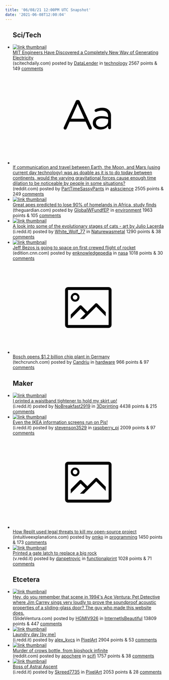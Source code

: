 ```yaml
---
title: '06/08/21 12:00PM UTC Snapshot'
date: '2021-06-08T12:00:04'
---
```

<ul>
<h2>Sci/Tech</h2>

<li><a href='https://scitechdaily.com/mit-engineers-have-discovered-a-completely-new-way-of-generating-electricity/'><img src='https://b.thumbs.redditmedia.com/jiBnVnvaH9ajKP02VhKqLSAxF4V3KFKIpui21Q9UuGM.jpg' alt='link thumbnail'></a><div><div class='linkTitle'><a href='https://scitechdaily.com/mit-engineers-have-discovered-a-completely-new-way-of-generating-electricity/'>MIT Engineers Have Discovered a Completely New Way of Generating Electricity</a></div>(scitechdaily.com) posted by <a href='https://www.reddit.com/user/DataLender'>DataLender</a> in <a href='https://www.reddit.com/r/technology'>technology</a> 2567 points & 149 <a href='https://www.reddit.com/r/technology/comments/nuwe1c/mit_engineers_have_discovered_a_completely_new/'>comments</a></div></li>

<li><a href='https://www.reddit.com/r/askscience/comments/nudo6p/if_communication_and_travel_between_earth_the/'><svg version='1.1' viewBox='-34 -12 104 64' preserveAspectRatio='xMidYMid slice' xmlns='http://www.w3.org/2000/svg' xmlns:xlink='http://www.w3.org/1999/xlink'>
    <title>text link thumbnail</title>
    <path d='M12.19,8.84a1.45,1.45,0,0,0-1.4-1h-.12a1.46,1.46,0,0,0-1.42,1L1.14,26.56a1.29,1.29,0,0,0-.14.59,1,1,0,0,0,1,1,1.12,1.12,0,0,0,1.08-.77l2.08-4.65h11l2.08,4.59a1.24,1.24,0,0,0,1.12.83,1.08,1.08,0,0,0,1.08-1.08,1.64,1.64,0,0,0-.14-.57ZM6.08,20.71l4.59-10.22,4.6,10.22Z'>
    </path>
    <path d='M32.24,14.78A6.35,6.35,0,0,0,27.6,13.2a11.36,11.36,0,0,0-4.7,1,1,1,0,0,0-.58.89,1,1,0,0,0,.94.92,1.23,1.23,0,0,0,.39-.08,8.87,8.87,0,0,1,3.72-.81c2.7,0,4.28,1.33,4.28,3.92v.5a15.29,15.29,0,0,0-4.42-.61c-3.64,0-6.14,1.61-6.14,4.64v.05c0,2.95,2.7,4.48,5.37,4.48a6.29,6.29,0,0,0,5.19-2.48V26.9a1,1,0,0,0,1,1,1,1,0,0,0,1-1.06V19A5.71,5.71,0,0,0,32.24,14.78Zm-.56,7.7c0,2.28-2.17,3.89-4.81,3.89-1.94,0-3.61-1.06-3.61-2.86v-.06c0-1.8,1.5-3,4.2-3a15.2,15.2,0,0,1,4.22.61Z'>
    </path>
    </svg></a><div><div class='linkTitle'><a href='https://www.reddit.com/r/askscience/comments/nudo6p/if_communication_and_travel_between_earth_the/'>If communication and travel between Earth, the Moon, and Mars (using current day technology) was as doable as it is to do today between continents, would the varying gravitational forces cause enough time dilation to be noticeable by people in some situations?</a></div>(reddit.com) posted by <a href='https://www.reddit.com/user/PartTimeSassyPants'>PartTimeSassyPants</a> in <a href='https://www.reddit.com/r/askscience'>askscience</a> 2505 points & 249 <a href='https://www.reddit.com/r/askscience/comments/nudo6p/if_communication_and_travel_between_earth_the/'>comments</a></div></li>

<li><a href='https://www.theguardian.com/environment/2021/jun/07/great-apes-predicted-to-lose-90-of-homelands-in-africa-study-finds'><img src='https://a.thumbs.redditmedia.com/XU_eKCOWhBQ3O41QvxDfZC46MT-MiMtTO-G7-pkLZ18.jpg' alt='link thumbnail'></a><div><div class='linkTitle'><a href='https://www.theguardian.com/environment/2021/jun/07/great-apes-predicted-to-lose-90-of-homelands-in-africa-study-finds'>Great apes predicted to lose 90% of homelands in Africa, study finds</a></div>(theguardian.com) posted by <a href='https://www.reddit.com/user/GlobalWFundfEP'>GlobalWFundfEP</a> in <a href='https://www.reddit.com/r/environment'>environment</a> 1963 points & 105 <a href='https://www.reddit.com/r/environment/comments/nuclwk/great_apes_predicted_to_lose_90_of_homelands_in/'>comments</a></div></li>

<li><a href='https://i.redd.it/c61je6h7ev371.jpg'><img src='https://b.thumbs.redditmedia.com/ukyIFMyz8L8_mqfeSa5uOjDnDuHKSO-yVEs2ekFRaXE.jpg' alt='link thumbnail'></a><div><div class='linkTitle'><a href='https://i.redd.it/c61je6h7ev371.jpg'>A look into some of the evolutionary stages of cats - art by Julio Lacerda</a></div>(i.redd.it) posted by <a href='https://www.reddit.com/user/White_Wolf_77'>White_Wolf_77</a> in <a href='https://www.reddit.com/r/Naturewasmetal'>Naturewasmetal</a> 1290 points & 38 <a href='https://www.reddit.com/r/Naturewasmetal/comments/nugqd4/a_look_into_some_of_the_evolutionary_stages_of/'>comments</a></div></li>

<li><a href='https://edition.cnn.com/2021/06/07/tech/jeff-bezos-space-blue-origin-new-shepard-flight-scn/index.html?utm_medium=social&amp;utm_term=link&amp;utm_content=2021-06-07T10%3A59%3A59&amp;utm_source=fbCNN'><img src='https://b.thumbs.redditmedia.com/b4XfMdsI1m1QwoUvQ4RlqVepXuxQENXEEqqRNsdJaEs.jpg' alt='link thumbnail'></a><div><div class='linkTitle'><a href='https://edition.cnn.com/2021/06/07/tech/jeff-bezos-space-blue-origin-new-shepard-flight-scn/index.html?utm_medium=social&amp;utm_term=link&amp;utm_content=2021-06-07T10%3A59%3A59&amp;utm_source=fbCNN'>Jeff Bezos is going to space on first crewed flight of rocket</a></div>(edition.cnn.com) posted by <a href='https://www.reddit.com/user/enknowledgepedia'>enknowledgepedia</a> in <a href='https://www.reddit.com/r/nasa'>nasa</a> 1018 points & 30 <a href='https://www.reddit.com/r/nasa/comments/nucz8v/jeff_bezos_is_going_to_space_on_first_crewed/'>comments</a></div></li>

<li><a href='https://techcrunch.com/2021/06/07/bosch-opens-1-2-billion-chip-plant-in-germany/'><svg version='1.1' viewBox='-34 -14 104 64' preserveAspectRatio='xMidYMid meet' xmlns='http://www.w3.org/2000/svg' xmlns:xlink='http://www.w3.org/1999/xlink'>
    <title>link thumbnail</title>
    <path d='M32,4H4A2,2,0,0,0,2,6V30a2,2,0,0,0,2,2H32a2,2,0,0,0,2-2V6A2,2,0,0,0,32,4ZM4,30V6H32V30Z'></path>
    <path d='M8.92,14a3,3,0,1,0-3-3A3,3,0,0,0,8.92,14Zm0-4.6A1.6,1.6,0,1,1,7.33,11,1.6,1.6,0,0,1,8.92,9.41Z'></path>
    <path d='M22.78,15.37l-5.4,5.4-4-4a1,1,0,0,0-1.41,0L5.92,22.9v2.83l6.79-6.79L16,22.18l-3.75,3.75H15l8.45-8.45L30,24V21.18l-5.81-5.81A1,1,0,0,0,22.78,15.37Z'></path>
    </svg></a><div><div class='linkTitle'><a href='https://techcrunch.com/2021/06/07/bosch-opens-1-2-billion-chip-plant-in-germany/'>Bosch opens $1.2 billion chip plant in Germany</a></div>(techcrunch.com) posted by <a href='https://www.reddit.com/user/Candriu'>Candriu</a> in <a href='https://www.reddit.com/r/hardware'>hardware</a> 966 points & 97 <a href='https://www.reddit.com/r/hardware/comments/nukcvr/bosch_opens_12_billion_chip_plant_in_germany/'>comments</a></div></li>

<h2>Maker</h2>

<li><a href='https://i.redd.it/aw8gv0rtiv371.jpg'><img src='https://a.thumbs.redditmedia.com/jIoid0a4bKyZCXsc18mniXPg6GJ6GmFF0-Y1CsywnA8.jpg' alt='link thumbnail'></a><div><div class='linkTitle'><a href='https://i.redd.it/aw8gv0rtiv371.jpg'>I printed a waistband tightener to hold my skirt up!</a></div>(i.redd.it) posted by <a href='https://www.reddit.com/user/NoBreakfast2919'>NoBreakfast2919</a> in <a href='https://www.reddit.com/r/3Dprinting'>3Dprinting</a> 4438 points & 215 <a href='https://www.reddit.com/r/3Dprinting/comments/nuhdwz/i_printed_a_waistband_tightener_to_hold_my_skirt/'>comments</a></div></li>

<li><a href='https://i.redd.it/tdnkm55opv371.jpg'><img src='https://b.thumbs.redditmedia.com/8H0e1GwXqNjc8bpm5CvwRzrDWK7J3D5969R-iV4AgDY.jpg' alt='link thumbnail'></a><div><div class='linkTitle'><a href='https://i.redd.it/tdnkm55opv371.jpg'>Even the IKEA information screens run on Pis!</a></div>(i.redd.it) posted by <a href='https://www.reddit.com/user/stevenson3529'>stevenson3529</a> in <a href='https://www.reddit.com/r/raspberry_pi'>raspberry_pi</a> 2009 points & 97 <a href='https://www.reddit.com/r/raspberry_pi/comments/nuiakp/even_the_ikea_information_screens_run_on_pis/'>comments</a></div></li>

<li><a href='https://intuitiveexplanations.com/tech/replit/'><svg version='1.1' viewBox='-34 -14 104 64' preserveAspectRatio='xMidYMid meet' xmlns='http://www.w3.org/2000/svg' xmlns:xlink='http://www.w3.org/1999/xlink'>
    <title>link thumbnail</title>
    <path d='M32,4H4A2,2,0,0,0,2,6V30a2,2,0,0,0,2,2H32a2,2,0,0,0,2-2V6A2,2,0,0,0,32,4ZM4,30V6H32V30Z'></path>
    <path d='M8.92,14a3,3,0,1,0-3-3A3,3,0,0,0,8.92,14Zm0-4.6A1.6,1.6,0,1,1,7.33,11,1.6,1.6,0,0,1,8.92,9.41Z'></path>
    <path d='M22.78,15.37l-5.4,5.4-4-4a1,1,0,0,0-1.41,0L5.92,22.9v2.83l6.79-6.79L16,22.18l-3.75,3.75H15l8.45-8.45L30,24V21.18l-5.81-5.81A1,1,0,0,0,22.78,15.37Z'></path>
    </svg></a><div><div class='linkTitle'><a href='https://intuitiveexplanations.com/tech/replit/'>How Replit used legal threats to kill my open-source project</a></div>(intuitiveexplanations.com) posted by <a href='https://www.reddit.com/user/omko'>omko</a> in <a href='https://www.reddit.com/r/programming'>programming</a> 1450 points & 173 <a href='https://www.reddit.com/r/programming/comments/nulyx0/how_replit_used_legal_threats_to_kill_my/'>comments</a></div></li>

<li><a href='https://v.redd.it/tmmgkb3pgy371'><img src='https://b.thumbs.redditmedia.com/f7v63W_r5fyd7R6otHNlRz0c9sRTRFxUGCV4I8aQyXQ.jpg' alt='link thumbnail'></a><div><div class='linkTitle'><a href='https://v.redd.it/tmmgkb3pgy371'>Printed a gate latch to replace a big rock</a></div>(v.redd.it) posted by <a href='https://www.reddit.com/user/danpetrovic'>danpetrovic</a> in <a href='https://www.reddit.com/r/functionalprint'>functionalprint</a> 1028 points & 71 <a href='https://www.reddit.com/r/functionalprint/comments/nuuhu3/printed_a_gate_latch_to_replace_a_big_rock/'>comments</a></div></li>

<h2>Etcetera</h2>

<li><a href='http://www.SlideVentura.com'><img src='https://b.thumbs.redditmedia.com/pT-mnwazwBNdeyNbx945ofEYLttKN7VsdbJ2mbPctdM.jpg' alt='link thumbnail'></a><div><div class='linkTitle'><a href='http://www.SlideVentura.com'>Hey, do you remember that scene in 1994's Ace Ventura: Pet Detective where Jim Carrey sings very loudly to prove the soundproof acoustic properties of a sliding-glass door? The guy who made this website does.</a></div>(SlideVentura.com) posted by <a href='https://www.reddit.com/user/HGMIV926'>HGMIV926</a> in <a href='https://www.reddit.com/r/InternetIsBeautiful'>InternetIsBeautiful</a> 13809 points & 447 <a href='https://www.reddit.com/r/InternetIsBeautiful/comments/nuo1eu/hey_do_you_remember_that_scene_in_1994s_ace/'>comments</a></div></li>

<li><a href='https://i.redd.it/pcgqeiq5mv371.gif'><img src='https://b.thumbs.redditmedia.com/EqFyR_em2V8nEUeK88g8MINlTbmw-p7ylSnd1r353VI.jpg' alt='link thumbnail'></a><div><div class='linkTitle'><a href='https://i.redd.it/pcgqeiq5mv371.gif'>Laundry day [by me]</a></div>(i.redd.it) posted by <a href='https://www.reddit.com/user/alex_kvcs'>alex_kvcs</a> in <a href='https://www.reddit.com/r/PixelArt'>PixelArt</a> 2904 points & 53 <a href='https://www.reddit.com/r/PixelArt/comments/nuhtyj/laundry_day_by_me/'>comments</a></div></li>

<li><a href='https://www.reddit.com/gallery/nuferg'><img src='https://b.thumbs.redditmedia.com/j-fCJeJnM8xE2DfXPra-kKDWglAKgUbracZi3R0e4qY.jpg' alt='link thumbnail'></a><div><div class='linkTitle'><a href='https://www.reddit.com/gallery/nuferg'>Murder of crows bottle, from bioshock infinite</a></div>(reddit.com) posted by <a href='https://www.reddit.com/user/apochere'>apochere</a> in <a href='https://www.reddit.com/r/scifi'>scifi</a> 1757 points & 38 <a href='https://www.reddit.com/r/scifi/comments/nuferg/murder_of_crows_bottle_from_bioshock_infinite/'>comments</a></div></li>

<li><a href='https://i.redd.it/eazeoidjfu371.gif'><img src='https://b.thumbs.redditmedia.com/n0WXcJw_ejEBDfbQ6m_lTi0IQZQK8eNHoxRfIkv8rRk.jpg' alt='link thumbnail'></a><div><div class='linkTitle'><a href='https://i.redd.it/eazeoidjfu371.gif'>Boss of Astral Ascent</a></div>(i.redd.it) posted by <a href='https://www.reddit.com/user/Skreed7735'>Skreed7735</a> in <a href='https://www.reddit.com/r/PixelArt'>PixelArt</a> 2053 points & 28 <a href='https://www.reddit.com/r/PixelArt/comments/nuc8kp/boss_of_astral_ascent/'>comments</a></div></li>

</ul>
